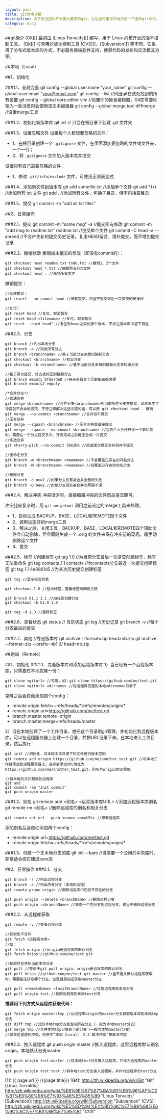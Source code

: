 ```yaml
---
layout: post
title: git命令详解
description: 由于最近团队开发需大量使用git，在这里尽量详尽地介绍一下各种git命令，并总结出常用命令。
category: blog
---
```


##git简介
[Git][] 最初由 [Linus Torvalds][] 编写，用于 Linux 内核开发的版本控制工具。
[Git][] 与常用的版本控制工具 [CVS][]、[Subversion][] 等不同，它采用了分布式版本库的方式，不必服务器端软件支持，使源代码的发布和交流极其方便。

##本地（Local）

##1、初始化

###1.1、全局变量
	git config --global user.name "your_name"
	git config --global user.email "your@email.com"
	git config --list //列出git在该处找到的所有设置
	git config --global core.editor vim //设置你的缺省编辑器，Git在需要你输入一些消息时会使用该文本编辑器
	git config --global merge.tool diffmerge //设置merge工具

###1.2、初始化新版本库
	git init // 只会在根目录下创建 .git 文件夹

###1.3、设置忽略文件
设置每个人都想要忽略的文件：

- 1、在根目录创建一个 `.gitignore` 文件，在里面添加要忽略的文件或文件夹，一个一行；
- 2、将 `.gitignore` 文件加入版本库并提交

设置只有自己需要忽略的文件：

- 1、修改 `.git/info/exclude` 文件，可使用正则表达式

###1.4、添加新文件到版本库
	git add somefile.txt //添加单个文件
	git add *.txt //添加所有 txt 文件
	git add . //添加所有文件，包括子目录，但不包括空目录

###1.5、提交
	git commit -m "add all txt files"

##2、日常操作

###2.1、提交
	git commit -m "some msg" -a //提交所有修改
	git commit -m "add msg to readme.txt" readme.txt //提交单个文件
	git commit -C head -a --amend //不会产生新的提交历史记录，复用HEAD留言，增补提交，而不增加提交记录

###2.2、撤销修改
撤销尚未提交的修改（即没有commit的）：

	git checkout head readme.txt todo.txt //撤销1、2个文件
	git checkout head *.txt //撤销所有txt文件
	git checkout head . //撤销所有文件

撤销提交：

	//反转提交：
	git revert --no-commit head //反转提交，相当于提交最近一次提交的反操作
	
	//复位：
	git reset head //复位，取消暂存
	git reset head <filename> //复位，取消暂存
	git reset --hard head^ //复位到head之前的那个版本，不会在版本库中留下痕迹

###2.3、分支

	git branch //列出本地分支
	git branch -a //列出所有分支
	git branch <branchname> //基于当前分支末梢创建新分支
	git checkout <branchname> //检出分支
	git checkout -b <branchname> //基于当前分支末梢创建新分支并检出分支
	
	//基于某次提交、分支或标签创建新分支
	git branch emputy bfe57de0 //用来查看某个历史断面很方便
	git branch emputy2 emputy

	/*合并分支*/
	//普通合并
	git merge <branchname> //合并分支<branchname>到当前所在分支并提交，如果发生了冲突就不会自动提交，不想立即解决这些冲突的话，可以用 git checkout head . 撤销
	git merge --no-commit <branchname> //合并但不提交
	//压合合并
	git merge --squash <branchname> //压合合并后直接提交
	git merge --squash --no-commit <branchname> //当两个人合作开发一个新功能时，需要在一个分支提交多次，开发完成之后再压合成一次提交
	//拣选合并
	git cherry-pick --no-commit 5b62b6 //挑选某次提交合并但并不提交

	//重命名分支
	git branch -m <branchname> <newname> //不会覆盖已存在的同名分支
	git branch -M <branchname> <newname> //会覆盖已存在的同名分支

	//删除分支
	git branch -d new2 //如果分支没有被合并会删除失败
	git branch -D new2 //即使分支没有被合并也照删不误

###2.4、解决冲突
冲突很少时，直接编辑冲突的文件然后提交即可。

冲突比较复杂时，用 `git mergetool` 调用之前设定的merge工具来处理。

- 1、自动生成 BACKUP，BASE，LOCAL和REMOTE四个文件
- 2、调用设定好的merge工具
- 3、解决之后，关闭工具，BACKUP，BASE，LOCAL和REMOTE四个辅助文件会自动删除，但会同时生成一个 .orig 的文件来保存冲突前的现场。需手动删除这个文件
- 4、提交

###2.5、标签
	//创建标签
	git tag 1.0 //为当前分支最后一次提交创建标签，标签无法重命名
	git tag contacts_1.1 contacts //为contacts分支最近一次提交创建标签
	git tag 1.1 4e6861d5 //为某次历史提交创建标签

	git tag //显示标签列表

	git checkout 1.0 //检出标签，查看标签断面很方便

	git branch b1.1 1.1 //由标签创建分支
	git checkout -b b1.0 1.0

	git tag -d 1.0 //删除标签

###2.6、查看状态
	git status // 当前状态
	git log //历史记录
	git branch -v //每个分支最后的提交

###2.7、其他
	//导出版本库
	git archive --format=zip head>nb.zip
	git archive --format=zip --prefix=nb1.0/ head>nb.zip

##远端（Remote）

##1、初始化
###1.1、克隆版本库和添加远程版本库
1）当已经有一个远程版本库，只需要在本地克隆一份：

	git clone <giturl> //克隆，如：git clone https://github.com/me/test.git
	git clone <giturl> <dirname> //将远程库克隆到本地<dirname>目录下

克隆之后会自动添加四个config：

- remote.origin.fetch=+refs/heads/\*:refs/remotes/origin/\*
- remote.origin.url=https://github.com/me/test.git
- branch.master.remote=origin
- branch.master.merge=refs/heads/master

2）当在本地创建了一个工作目录，想把这个目录用git管理，并初始化到远程版本库，可以在远程服务器上创建一个目录，并把URL记录下来。在本地进入工作目录，然后执行：
	
	git init //初始化，对本地工作目录下的文件进行版本控制
	git remote add origin https://github.com/me/another_test.git //将本地工作目录放到远程服务器上。这样会添加URL地址为https://github.com/me/another_test.git，别名为origin的远程库

	//将本地的文件都推到远程库
	git add .
	git commit -am "init commit"
	git push origin master 

###1.2、别名
	git remote add <别名> <远程版本库URL> //添加远程版本库别名
	git remote rm <别名> //删除远程库的别名和相关分支

	git remote set-url --push <name> <newURL> //修改远程库

添加别名后会自动添加两个config：

- remote.origin.url=https://github.com/me/test.git
- remote.origin.fetch=+refs/heads/\*:refs/remotes/origin/\*

###1.3、创建一个无本地分支的库
	git init --bare //当需要一个公用的中央库时，非常适合把它建成bare库


##2、日常操作
###2.1、分支

	git branch -r //列出远程分支
	git branch -a //列出所有分支（本地和远程）
	git remote prune origin //删除远程库中已经不存在的分支
	
	git push origin --delete <branchName> //删除远程分支
	git push origin :<branchName> //推送一个空分支到远程分支，相当于删除远程分支

###2.2、从远程库获取

	git remote -v //查看远程仓库

	//获取但不合并
	git fetch <远程版本库> 
	//如：
	git fetch origin //origin是远程库的默认别名
	git fetch https://github.com/me/test.git

	//获取并合并到当前本地分支
	git pull //等价于git pull origin，origin是远程库的默认别名
	git pull https://github.com/me/test.git master //当不是从默认远程库获取时，需要指定获取哪个分支，这里就是指定获取master分支

	git pull <remoteName> <localBranchName> //拉取远程库到本地分支
	git pull origin test //拉取远程库到本地test分支
	
**推荐用下列方式从远程库获取代码：**

	git fetch origin master:tmp //从远程库origin的master分支获取版本库到本地tmp分支
	git diff tmp //比较本地tmp分支和当前所在分支（一般为本地master分支）
	git merge tmp //合并本地tmp分支到当前分支（一般为本地master分支）
	//如果这里遇到冲突，则参考“本地（Local） 2.4 解决冲突”来解决冲突

###2.3、推入远程库
	git push origin master //推入远程库，这里远程库默认别名origin，本地默认分支master

	git push origin test:master //将本地test分支推入远程库，并作为远程库的master分支
	git push origin test:test //将本地test分支推入远程库，并作为远程库的test分支

	

[SamirChen]: http://samirchen.com "SamirChen"
[1]: {{ page.url }} ({{page.title}})
[Git]: http://zh.wikipedia.org/wiki/Git "Git"
[Linus Torvalds]: http://zh.wikipedia.org/wiki/%E6%9E%97%E7%BA%B3%E6%96%AF%C2%B7%E6%89%98%E7%93%A6%E5%85%B9 "Linus Torvalds"
[Subversion]: http://zh.wikipedia.org/wiki/Subversion "Subversion"
[CVS]: http://zh.wikipedia.org/wiki/%E5%8D%94%E4%BD%9C%E7%89%88%E6%9C%AC%E7%B3%BB%E7%B5%B1 "CVS"